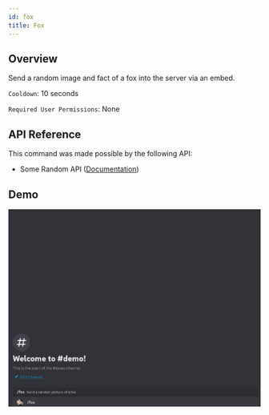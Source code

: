 ```yaml
---
id: fox
title: Fox
---
```


## Overview

Send a random image and fact of a fox into the server via an embed.

`Cooldown`: 10 seconds

`Required User Permissions`: None

## API Reference

This command was made possible by the following API:

- Some Random API ([Documentation](https://some-random-api.com/docs/welcome/introduction))

## Demo

![Fox Command Demo GIF](../../../public/images/fox.gif)
